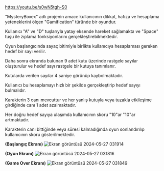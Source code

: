 https://youtu.be/s0wN5tgh-S0

"MysteryBoxex" adlı projenin amacı: kullanıcının dikkat, hafıza ve hesaplama yeteneklerini ölçen "Gamification" türünde bir oyundur.

Kullanıcı "A" ve "D" tuşlarıyla yatay eksende hareket sağlamakta ve "Space" tuşu ile zıplama fonksiyonlarını gerçekleştirebilmektedir.

Oyun başlangıcında sayaç bitimiyle birlikte kullanıcıya hesaplaması gereken hedef bir sayı verilir.

Daha sonra ekranda bulunan 9 adet kutu üzerinde rastgele sayılar oluşturulur ve hedef sayı rastgele bir kutuya tanımlanır.

Kutularda verilen sayılar 4 saniye görünüp kaybolmaktadır. 

Kullanıcı bu hesaplamayı hızlı bir şekilde gerçekleştirip hedef sayıyı bulmalıdır.

Karakterin 3 canı mevcuttur ve her yanlış kutuyla veya tuzakla etkileşime girdiğinde canı 1 adet azalmaktadır.

Her doğru hedef sayıya ulaşımda kullanıcının skoru "10"ar "10"ar artmaktadır.

Karakterin canı bittiğinde veya süresi kalmadığında oyun sonlandırılıp kullanıcının skoru gösterilmektedir.




**(Başlangıç Ekranı)**
![Ekran görüntüsü 2024-05-27 031914](https://github.com/muratozkol/Gamification/assets/72967829/77d3b745-d0e1-4414-aff4-cbd850b7fdd4)


**(Oyun Ekranı)**
![Ekran görüntüsü 2024-05-27 031816](https://github.com/muratozkol/Gamification/assets/72967829/86ff0e39-07ca-4110-a5c3-40a5f2359695)

**(Game Over Ekranı)**
![Ekran görüntüsü 2024-05-27 031849](https://github.com/muratozkol/Gamification/assets/72967829/bddfbbe3-5ae7-4ef7-8032-028a8ccceacc)


